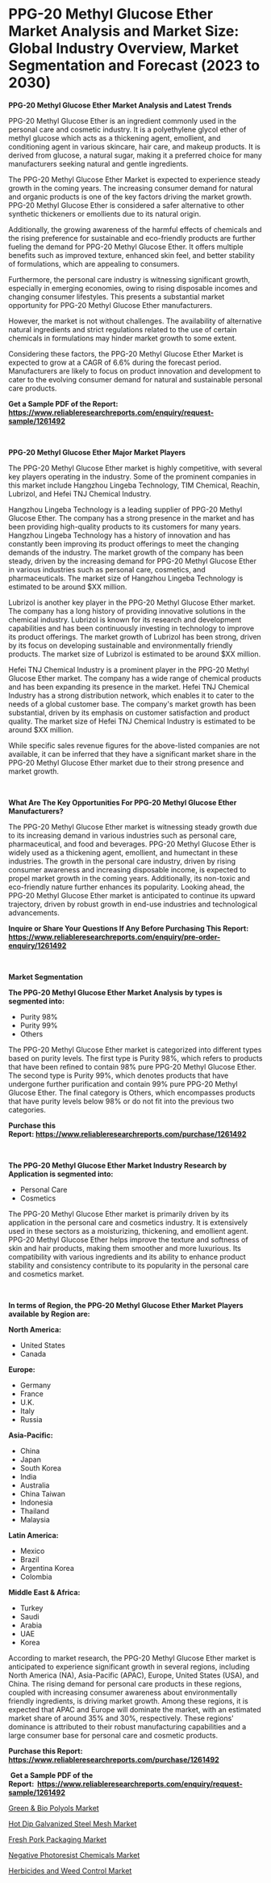 <p><h1>PPG-20 Methyl Glucose Ether Market Analysis and Market Size: Global Industry Overview, Market Segmentation and Forecast (2023 to 2030)</h1></p><p><strong>PPG-20 Methyl Glucose Ether Market Analysis and Latest Trends</strong></p>
<p><p>PPG-20 Methyl Glucose Ether is an ingredient commonly used in the personal care and cosmetic industry. It is a polyethylene glycol ether of methyl glucose which acts as a thickening agent, emollient, and conditioning agent in various skincare, hair care, and makeup products. It is derived from glucose, a natural sugar, making it a preferred choice for many manufacturers seeking natural and gentle ingredients.</p><p>The PPG-20 Methyl Glucose Ether Market is expected to experience steady growth in the coming years. The increasing consumer demand for natural and organic products is one of the key factors driving the market growth. PPG-20 Methyl Glucose Ether is considered a safer alternative to other synthetic thickeners or emollients due to its natural origin.</p><p>Additionally, the growing awareness of the harmful effects of chemicals and the rising preference for sustainable and eco-friendly products are further fueling the demand for PPG-20 Methyl Glucose Ether. It offers multiple benefits such as improved texture, enhanced skin feel, and better stability of formulations, which are appealing to consumers.</p><p>Furthermore, the personal care industry is witnessing significant growth, especially in emerging economies, owing to rising disposable incomes and changing consumer lifestyles. This presents a substantial market opportunity for PPG-20 Methyl Glucose Ether manufacturers.</p><p>However, the market is not without challenges. The availability of alternative natural ingredients and strict regulations related to the use of certain chemicals in formulations may hinder market growth to some extent.</p><p>Considering these factors, the PPG-20 Methyl Glucose Ether Market is expected to grow at a CAGR of 6.6% during the forecast period. Manufacturers are likely to focus on product innovation and development to cater to the evolving consumer demand for natural and sustainable personal care products.</p></p>
<p><strong>Get a Sample PDF of the Report:&nbsp; <a href="https://www.reliableresearchreports.com/enquiry/request-sample/1261492">https://www.reliableresearchreports.com/enquiry/request-sample/1261492</a></strong></p>
<p>&nbsp;</p>
<p><strong>PPG-20 Methyl Glucose Ether Major Market Players</strong></p>
<p><p>The PPG-20 Methyl Glucose Ether market is highly competitive, with several key players operating in the industry. Some of the prominent companies in this market include Hangzhou Lingeba Technology, TIM Chemical, Reachin, Lubrizol, and Hefei TNJ Chemical Industry.</p><p>Hangzhou Lingeba Technology is a leading supplier of PPG-20 Methyl Glucose Ether. The company has a strong presence in the market and has been providing high-quality products to its customers for many years. Hangzhou Lingeba Technology has a history of innovation and has constantly been improving its product offerings to meet the changing demands of the industry. The market growth of the company has been steady, driven by the increasing demand for PPG-20 Methyl Glucose Ether in various industries such as personal care, cosmetics, and pharmaceuticals. The market size of Hangzhou Lingeba Technology is estimated to be around $XX million.</p><p>Lubrizol is another key player in the PPG-20 Methyl Glucose Ether market. The company has a long history of providing innovative solutions in the chemical industry. Lubrizol is known for its research and development capabilities and has been continuously investing in technology to improve its product offerings. The market growth of Lubrizol has been strong, driven by its focus on developing sustainable and environmentally friendly products. The market size of Lubrizol is estimated to be around $XX million.</p><p>Hefei TNJ Chemical Industry is a prominent player in the PPG-20 Methyl Glucose Ether market. The company has a wide range of chemical products and has been expanding its presence in the market. Hefei TNJ Chemical Industry has a strong distribution network, which enables it to cater to the needs of a global customer base. The company's market growth has been substantial, driven by its emphasis on customer satisfaction and product quality. The market size of Hefei TNJ Chemical Industry is estimated to be around $XX million.</p><p>While specific sales revenue figures for the above-listed companies are not available, it can be inferred that they have a significant market share in the PPG-20 Methyl Glucose Ether market due to their strong presence and market growth.</p></p>
<p>&nbsp;</p>
<p><strong>What Are The Key Opportunities For PPG-20 Methyl Glucose Ether Manufacturers?</strong></p>
<p><p>The PPG-20 Methyl Glucose Ether market is witnessing steady growth due to its increasing demand in various industries such as personal care, pharmaceutical, and food and beverages. PPG-20 Methyl Glucose Ether is widely used as a thickening agent, emollient, and humectant in these industries. The growth in the personal care industry, driven by rising consumer awareness and increasing disposable income, is expected to propel market growth in the coming years. Additionally, its non-toxic and eco-friendly nature further enhances its popularity. Looking ahead, the PPG-20 Methyl Glucose Ether market is anticipated to continue its upward trajectory, driven by robust growth in end-use industries and technological advancements.</p></p>
<p><strong>Inquire or Share Your Questions If Any Before Purchasing This Report: <a href="https://www.reliableresearchreports.com/enquiry/pre-order-enquiry/1261492">https://www.reliableresearchreports.com/enquiry/pre-order-enquiry/1261492</a></strong></p>
<p>&nbsp;</p>
<p><strong>Market Segmentation</strong></p>
<p><strong>The PPG-20 Methyl Glucose Ether Market Analysis by types is segmented into:</strong></p>
<p><ul><li>Purity 98%</li><li>Purity 99%</li><li>Others</li></ul></p>
<p><p>The PPG-20 Methyl Glucose Ether market is categorized into different types based on purity levels. The first type is Purity 98%, which refers to products that have been refined to contain 98% pure PPG-20 Methyl Glucose Ether. The second type is Purity 99%, which denotes products that have undergone further purification and contain 99% pure PPG-20 Methyl Glucose Ether. The final category is Others, which encompasses products that have purity levels below 98% or do not fit into the previous two categories.</p></p>
<p><strong>Purchase this Report:&nbsp;<a href="https://www.reliableresearchreports.com/purchase/1261492">https://www.reliableresearchreports.com/purchase/1261492</a></strong></p>
<p>&nbsp;</p>
<p><strong>The PPG-20 Methyl Glucose Ether Market Industry Research by Application is segmented into:</strong></p>
<p><ul><li>Personal Care</li><li>Cosmetics</li></ul></p>
<p><p>The PPG-20 Methyl Glucose Ether market is primarily driven by its application in the personal care and cosmetics industry. It is extensively used in these sectors as a moisturizing, thickening, and emollient agent. PPG-20 Methyl Glucose Ether helps improve the texture and softness of skin and hair products, making them smoother and more luxurious. Its compatibility with various ingredients and its ability to enhance product stability and consistency contribute to its popularity in the personal care and cosmetics market.</p></p>
<p>&nbsp;</p>
<p><strong>In terms of Region, the PPG-20 Methyl Glucose Ether Market Players available by Region are:</strong></p>
<p>
    <p> <strong> North America: </strong>
        <ul>
            <li>United States</li>
            <li>Canada</li>
        </ul>
        </p> 
    <p> <strong> Europe: </strong>
        <ul>
            <li>Germany</li>
            <li>France</li>
            <li>U.K.</li>
            <li>Italy</li>
            <li>Russia</li>
        </ul>
        </p> 
    <p> <strong> Asia-Pacific: </strong>
        <ul>
            <li>China</li>
            <li>Japan</li>
            <li>South Korea</li>
            <li>India</li>
            <li>Australia</li>
            <li>China Taiwan</li>
            <li>Indonesia</li>
            <li>Thailand</li>
            <li>Malaysia</li>
        </ul>
        </p> 
    <p> <strong> Latin America: </strong>
        <ul>
            <li>Mexico</li>
            <li>Brazil</li>
            <li>Argentina Korea</li>
            <li>Colombia</li>
        </ul>
        </p> 
    <p> <strong> Middle East & Africa: </strong>
        <ul>
            <li>Turkey</li>
            <li>Saudi</li>
            <li>Arabia</li>
            <li>UAE</li>
            <li>Korea</li>
        </ul>
    </p>
    </p>
<p><p>According to market research, the PPG-20 Methyl Glucose Ether market is anticipated to experience significant growth in several regions, including North America (NA), Asia-Pacific (APAC), Europe, United States (USA), and China. The rising demand for personal care products in these regions, coupled with increasing consumer awareness about environmentally friendly ingredients, is driving market growth. Among these regions, it is expected that APAC and Europe will dominate the market, with an estimated market share of around 35% and 30%, respectively. These regions' dominance is attributed to their robust manufacturing capabilities and a large consumer base for personal care and cosmetic products.</p></p>
<p><strong>Purchase this Report: <a href="https://www.reliableresearchreports.com/purchase/1261492">https://www.reliableresearchreports.com/purchase/1261492</a></strong></p>
<p>&nbsp;<strong>Get a Sample PDF of the Report:&nbsp;&nbsp;<a href="https://www.reliableresearchreports.com/enquiry/request-sample/1261492">https://www.reliableresearchreports.com/enquiry/request-sample/1261492</a></strong></p>
<p><strong></strong></p>
<p><p><a href="https://github.com/GroverBarry/Market-Research-Report-List-2/blob/main/green-bio-polyols-market.md">Green & Bio Polyols Market</a></p><p><a href="https://github.com/RichRobinson5/Market-Research-Report-List-2/blob/main/hot-dip-galvanized-steel-mesh-market.md">Hot Dip Galvanized Steel Mesh Market</a></p><p><a href="https://github.com/NorbertYates/Market-Research-Report-List-2/blob/main/fresh-pork-packaging-market.md">Fresh Pork Packaging Market</a></p><p><a href="https://github.com/JameTravis/Market-Research-Report-List-2/blob/main/negative-photoresist-chemicals-market.md">Negative Photoresist Chemicals Market</a></p><p><a href="https://github.com/RoccoManning/Market-Research-Report-List-2/blob/main/herbicides-and-weed-control-market.md">Herbicides and Weed Control Market</a></p></p>